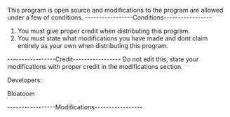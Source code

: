 This program is open source and modifications to the program are allowed under a few of conditions.
-----------------Conditions-----------------
1. You must give proper credit when distributing this program.
2. You must state what modifications you have made and dont claim entirely as your own when distributing this program.

-----------------Credit-----------------
Do not edit this, state your modifications with proper credit in the modifications section.

Developers:

Bloatoom

-----------------Modifications-----------------



